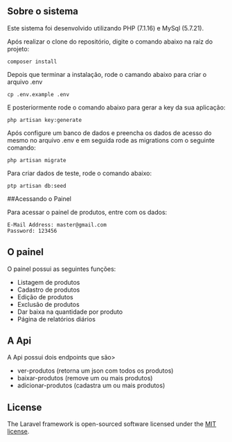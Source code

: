 ## Sobre o sistema

Este sistema foi desenvolvido utilizando PHP (7.1.16) e MySql (5.7.21).

Após realizar o clone do repositório, digite o comando abaixo na raíz do projeto:

```composer install```

Depois que terminar a instalação, rode o camando abaixo para criar o arquivo .env

```cp .env.example .env```

E posteriormente rode o comando abaixo para gerar a key da sua aplicação:

```php artisan key:generate```

Após configure um banco de dados e preencha os dados de acesso do mesmo no arquivo .env e em seguida rode as migrations com o seguinte comando:

```php artisan migrate```

Para criar dados de teste, rode o comando abaixo:

```ptp artisan db:seed```

##Acessando o Painel

Para acessar o painel de produtos, entre com os dados:

```
E-Mail Address: master@gmail.com
Password: 123456
```

## O painel

O painel possui as seguintes funções:

- Listagem de produtos
- Cadastro de produtos
- Edição de produtos
- Exclusão de produtos
- Dar baixa na quantidade por produto
- Página de relatórios diários 

## A Api

A Api possui dois endpoints que são>

- ver-produtos (retorna um json com todos os produtos)
- baixar-produtos (remove um ou mais produtos)
- adicionar-produtos (cadastra um ou mais produtos)

## License

The Laravel framework is open-sourced software licensed under the [MIT license](https://opensource.org/licenses/MIT).
